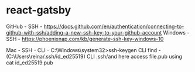 # react-gatsby

GitHub - SSH - https://docs.github.com/en/authentication/connecting-to-github-with-ssh/adding-a-new-ssh-key-to-your-github-account
Windows - SSH - https://phoenixnap.com/kb/generate-ssh-key-windows-10


Mac - SSH - 
  CLI - C:\Windows\system32>ssh-keygen
  CLI find - (C:\Users\reina/.ssh/id_ed25519)
  CLI .ssh/and here access file.pub using cat  id_ed25519.pub
